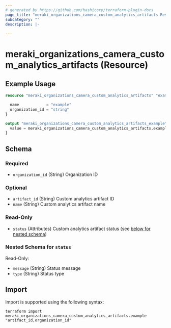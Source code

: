 ```yaml
---
# generated by https://github.com/hashicorp/terraform-plugin-docs
page_title: "meraki_organizations_camera_custom_analytics_artifacts Resource - terraform-provider-meraki"
subcategory: ""
description: |-
  
---
```


# meraki_organizations_camera_custom_analytics_artifacts (Resource)



## Example Usage

```terraform
resource "meraki_organizations_camera_custom_analytics_artifacts" "example" {

  name            = "example"
  organization_id = "string"
}

output "meraki_organizations_camera_custom_analytics_artifacts_example" {
  value = meraki_organizations_camera_custom_analytics_artifacts.example
}
```

<!-- schema generated by tfplugindocs -->
## Schema

### Required

- `organization_id` (String) Organization ID

### Optional

- `artifact_id` (String) Custom analytics artifact ID
- `name` (String) Custom analytics artifact name

### Read-Only

- `status` (Attributes) Custom analytics artifact status (see [below for nested schema](#nestedatt--status))

<a id="nestedatt--status"></a>
### Nested Schema for `status`

Read-Only:

- `message` (String) Status message
- `type` (String) Status type

## Import

Import is supported using the following syntax:

```shell
terraform import meraki_organizations_camera_custom_analytics_artifacts.example "artifact_id,organization_id"
```
